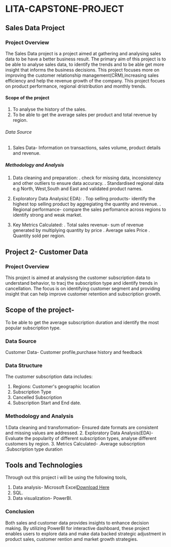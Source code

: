 # LITA-CAPSTONE-PROJECT

## Sales Data Project

### Project Overview
The Sales Data project is a project aimed at gathering and analysing sales data to be have a better business result. The primary aim of this project is to be able to analyse sales data, to identify the trends and to be able get more insight that informs the business decisions. This project focuses more on improving the customer relationship management(CRM),increasing sales efficiency and help the revenue growth of the company. This project focues on product performance, regional dristribution and monthly trends.

#### Scope of the project
1. To analyse the history of the sales.
2. To be able to get the average sales per product and total revenue by region.

###### Data Source
1. Sales Data- Information on transactions, sales volume, product details and revenue.

##### Methodology and Analysis
1. Data cleaning and preparation:
   . check for missing data, inconsistency and other outliers to ensure data accuracy.
   . Standardised regional data e.g North, West,South and East and validated product names.

2. Exploratory Data Analysis( EDA):
   . Top selling products- identify the highest top selling product by aggregiating the quantity and revenue.
   . Regional performance- compare the sales perfomance across regions to identify strong and weak market.

3. Key Metrics Calculated:
   . Total sales revenue- sum of revenue generated by multiplying quantity by price
   . Average sales Price
   . Quantity sold per region.

## Project 2- Customer Data

### Project Overview
This project is aimed at analysisng the customer subscription data to understand behavior, to tracj the subscription type and identify trends in cancellation. The focus is on identifying customer segment and providing insight that can help improve customer retention and subscription growth.

## Scope of the project-
To be able to get the average subscription duration and identify the most popular subscription type.

### Data Source
Customer Data- Customer profile,purchase history and feedback


### Data Structure
The customer subscription data includes:
1. Regions: Customer's geographic location
2. Subscription Type
3. Cancelled Subscription
4. Subscription Start  and End date.

### Methodology and Analysis
1.Data cleaning and transformation- Ensured date formats are consistent and missing values are addressed.
2. Exploratory Data Analysis(EDA)- Evaluate the popularity of different subscription types, analyse different customers by region.
3. Metrics Calculated- 
.Average subscription
.Subscription type duration


## Tools and Technologies
Through out this project i will be using the following tools,
1. Data analysis- Microsoft Excel[Download Here](https://1drv.ms/x/c/2bde39261423f390/EXul9CxndSZAo-FpB2wWV-QBe-u64ER1OeEZml0JpAcE0A?e=pqppAf )
2. SQL.
3. Data visualization- PowerBI.

### Conclusion
Both sales and customer data provides insights to enhance decision making. By utilizing PowerBI for interactive dashboard, these project enables users to explore data and make data backed strategic adjustment in product sales, customer rention amd market growth strategies.
